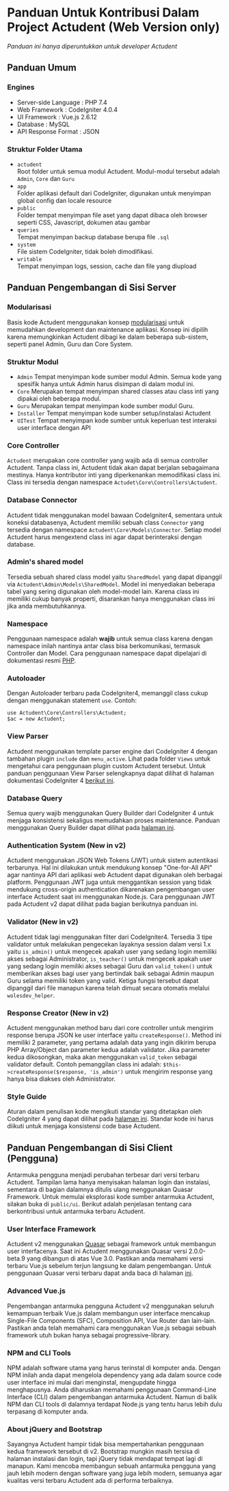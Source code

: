 # Panduan Untuk Kontribusi Dalam Project Actudent (Web Version only)
<i>Panduan ini hanya diperuntukkan untuk developer Actudent</i>

## Panduan Umum
### Engines
- Server-side Language : PHP 7.4
- Web Framework : CodeIgniter 4.0.4
- UI Framework : Vue.js 2.6.12
- Database : MySQL
- API Response Format : JSON

### Struktur Folder Utama
- `actudent`<br>
Root folder untuk semua modul Actudent. Modul-modul tersebut adalah `Admin`, `Core` dan `Guru`
- `app`<br>
Folder aplikasi default dari CodeIgniter, digunakan untuk menyimpan global config dan locale resource
- `public`<br>
Folder tempat menyimpan file aset yang dapat dibaca oleh browser seperti CSS, Javascript, dokumen atau gambar
- `queries` <br>
Tempat menyimpan backup database berupa file `.sql`
- `system` <br>
File sistem CodeIgniter, tidak boleh dimodifikasi.
- `writable` <br>
Tempat menyimpan logs, session, cache dan file yang diupload

## Panduan Pengembangan di Sisi Server
### Modularisasi
Basis kode Actudent menggunakan konsep [modularisasi](https://en.wikipedia.org/wiki/Hierarchical_model%E2%80%93view%E2%80%93controller) untuk memudahkan development dan maintenance aplikasi. Konsep ini dipilih karena memungkinkan Actudent dibagi ke dalam beberapa sub-sistem, seperti panel Admin, Guru dan Core System. 

### Struktur Modul
- `Admin`
Tempat menyimpan kode sumber modul Admin. Semua kode yang spesifik hanya untuk Admin harus disimpan di dalam modul ini.
- `Core`
Merupakan tempat menyimpan shared classes atau class inti yang dipakai oleh beberapa modul.
- `Guru`
Merupakan tempat menyimpan kode sumber modul Guru.
- `Installer`
Tempat menyimpan kode sumber setup/instalasi Actudent 
- `UITest`
Tempat menyimpan kode sumber untuk keperluan test interaksi user interface dengan API

### Core Controller
`Actudent` merupakan core controller yang wajib ada di semua controller Actudent. Tanpa class ini, Actudent tidak akan dapat berjalan sebagaimana mestinya. Hanya kontributor inti yang diperkenankan memodifikasi class ini. Class ini tersedia dengan namespace `Actudet\Core\Controllers\Actudent`.

### Database Connector
Actudent tidak menggunakan model bawaan CodeIgniter4, sementara untuk koneksi databasenya, Actudent
memiliki sebuah class `Connector` yang tersedia dengan namespace `Actudent\Core\Models\Connector`.
Setiap model Actudent harus mengextend class ini agar dapat berinteraksi dengan database.

### Admin's shared model
Tersedia sebuah shared class model yaitu `SharedModel` yang dapat dipanggil via `Actudent\Admin\Models\SharedModel`. Model ini menyediakan beberapa tabel yang sering digunakan oleh model-model lain. Karena class ini memiliki cukup banyak properti, disarankan hanya menggunakan class ini jika anda membutuhkannya.

### Namespace
Penggunaan namespace adalah <b>wajib</b> untuk semua class karena dengan namespace inilah nantinya antar class bisa berkomunikasi, termasuk Controller dan Model. Cara penggunaan namespace dapat dipelajari di dokumentasi resmi [PHP](https://www.php.net/manual/en/language.namespaces.php).

### Autoloader
Dengan Autoloader terbaru pada CodeIgniter4, memanggil class cukup dengan menggunakan statement `use`. Contoh:<br>
```
use Actudent\Core\Controllers\Actudent;
$ac = new Actudent;
```

### View Parser
Actudent menggunakan template parser engine dari CodeIgniter 4 dengan tambahan plugin `include` dan `menu_active`. Lihat pada folder `Views` untuk mengetahui cara penggunaan plugin custom Actudent tersebut. Untuk panduan penggunaan View Parser selengkapnya dapat dilihat di halaman dokumentasi CodeIgniter 4 [berikut ini](https://codeigniter4.github.io/CodeIgniter4/outgoing/view_parser.html).

### Database Query
Semua query wajib menggunakan Query Builder dari CodeIgniter 4 untuk menjaga konsistensi sekaligus memudahkan proses maintenance. Panduan menggunakan Query Builder  dapat dilihat pada [halaman ini](https://codeigniter4.github.io/CodeIgniter4/database/query_builder.html).

### Authentication System (New in v2)
Actudent menggunakan JSON Web Tokens (JWT) untuk sistem autentikasi terbarunya. Hal ini dilakukan untuk mendukung konsep "One-for-All API" agar nantinya API dari aplikasi web Actudent dapat digunakan oleh berbagai platform. Penggunaan JWT juga untuk menggantikan session yang tidak mendukung cross-origin authentication dikarenakan pengembangan user interface Actudent saat ini menggunakan Node.js. Cara penggunaan JWT pada Actudent v2 dapat dilihat pada bagian berikutnya panduan ini.

### Validator (New in v2)
Actudent tidak lagi menggunakan filter dari CodeIgniter4. Tersedia 3 tipe validator untuk melakukan pengecekan layaknya session dalam versi 1.x yaitu `is_admin()` untuk mengecek apakah user yang sedang login memiliki akses sebagai Administrator, `is_teacher()` untuk mengecek apakah user yang sedang login memiliki akses sebagai Guru dan `valid_token()` untuk memberikan akses bagi user yang bertindak baik sebagai Admin maupun Guru selama memiliki token yang valid. Ketiga fungsi tersebut dapat dipanggil dari file manapun karena telah dimuat secara otomatis melalui `wolesdev_helper`.

### Response Creator (New in v2)
Actudent menggunakan method baru dari core controller untuk mengirim response berupa JSON ke user interface yaitu `createResponse()`. Method ini memiliki 2 parameter, yang pertama adalah data yang ingin dikirim berupa PHP Array/Object dan parameter kedua adalah validator. Jika parameter kedua dikosongkan, maka akan menggunakan `valid_token` sebagai validator default. Contoh pemanggilan class ini adalah: `$this->createResponse($response, 'is_admin')` untuk mengirim response yang hanya bisa diakses oleh Administrator.

### Style Guide
Aturan dalam penulisan kode mengikuti standar yang ditetapkan oleh CodeIgniter 4 yang dapat dilihat pada [halaman ini](https://github.com/codeigniter4/CodeIgniter4/blob/develop/contributing/styleguide.rst). Standar kode ini harus diikuti untuk menjaga konsistensi code base Actudent.

## Panduan Pengembangan di Sisi Client (Pengguna)
Antarmuka pengguna menjadi perubahan terbesar dari versi terbaru Actudent. Tampilan lama hanya menyisakan halaman login dan instalasi, sementara di bagian dalamnya ditulis ulang menggunakan Quasar Framework. Untuk memulai eksplorasi kode sumber antarmuka  Actudent, silakan buka di `public/ui`. Berikut adalah penjelasan tentang cara berkontribusi untuk antarmuka terbaru Actudent.

### User Interface Framework
Actudent v2 menggunakan [Quasar](https://quasar.dev/) sebagai framework untuk membangun user interfacenya. Saat ini Actudent menggunakan Quasar versi 2.0.0-beta.9 yang dibangun di atas Vue 3.0. Pastikan anda memahami versi terbaru Vue.js sebelum terjun langsung ke dalam pengembangan. Untuk penggunaan Quasar versi terbaru dapat anda baca di halaman [ini](https://next.quasar.dev/introduction-to-quasar).

### Advanced Vue.js
Pengembangan antarmuka pengguna Actudent v2 menggunakan seluruh kemampuan terbaik Vue.js dalam membangun user interface mencakup Single-File Components (SFC), Composition API, Vue Router dan lain-lain. Pastikan anda telah memahami cara menggunakan Vue.js sebagai sebuah framework utuh bukan hanya sebagai progressive-library.

### NPM and CLI Tools
NPM adalah software utama yang harus terinstal di komputer anda. Dengan NPM inilah anda dapat mengelola dependency yang ada dalam source code user interface ini mulai dari menginstal, mengupdate hingga menghapusnya. Anda diharuskan memahami penggunaan Command-Line Interface (CLI) dalam pengembangan antarmuka Actudent. Namun di balik NPM dan CLI tools di dalamnya terdapat Node.js yang tentu harus lebih dulu terpasang di komputer anda.

### About jQuery and Bootstrap
Sayangnya Actudent hampir tidak bisa mempertahankan penggunaan kedua framework tersebut di v2. Bootstrap mungkin masih tersisa di halaman instalasi dan login, tapi jQuery tidak mendapat tempat lagi di manapun. Kami mencoba membangun sebuah antarmuka pengguna yang jauh lebih modern dengan software yang juga lebih modern, semuanya agar kualitas versi terbaru Actudent ada di performa terbaiknya.